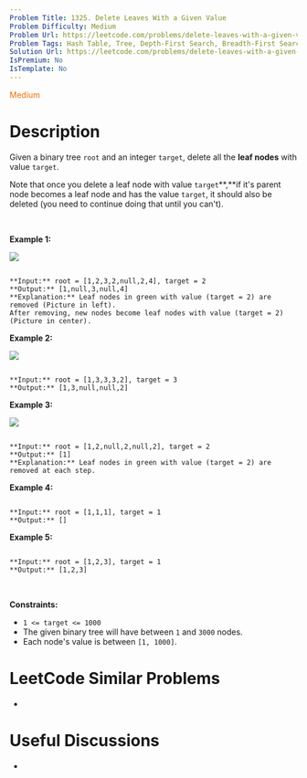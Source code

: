 ```yaml
---
Problem Title: 1325. Delete Leaves With a Given Value
Problem Difficulty: Medium
Problem Url: https://leetcode.com/problems/delete-leaves-with-a-given-value/
Problem Tags: Hash Table, Tree, Depth-First Search, Breadth-First Search, Binary Tree
Solution Url: https://leetcode.com/problems/delete-leaves-with-a-given-value/solution/
IsPremium: No
IsTemplate: No
---
```


<span style="color: rgb(239, 108, 0);">Medium</span>

# Description

Given a binary tree `root` and an integer `target`, delete all the **leaf nodes** with value `target`.


Note that once you delete a leaf node with value `target`**,**if it's parent node becomes a leaf node and has the value `target`, it should also be deleted (you need to continue doing that until you can't).


 


**Example 1:**


**![](https://assets.leetcode.com/uploads/2020/01/09/sample_1_1684.png)**



```

**Input:** root = [1,2,3,2,null,2,4], target = 2
**Output:** [1,null,3,null,4]
**Explanation:** Leaf nodes in green with value (target = 2) are removed (Picture in left). 
After removing, new nodes become leaf nodes with value (target = 2) (Picture in center).

```

**Example 2:**


**![](https://assets.leetcode.com/uploads/2020/01/09/sample_2_1684.png)**



```

**Input:** root = [1,3,3,3,2], target = 3
**Output:** [1,3,null,null,2]

```

**Example 3:**


**![](https://assets.leetcode.com/uploads/2020/01/15/sample_3_1684.png)**



```

**Input:** root = [1,2,null,2,null,2], target = 2
**Output:** [1]
**Explanation:** Leaf nodes in green with value (target = 2) are removed at each step.

```

**Example 4:**



```

**Input:** root = [1,1,1], target = 1
**Output:** []

```

**Example 5:**



```

**Input:** root = [1,2,3], target = 1
**Output:** [1,2,3]

```

 


**Constraints:**


* `1 <= target <= 1000`
* The given binary tree will have between `1` and `3000` nodes.
* Each node's value is between `[1, 1000]`.




# LeetCode Similar Problems

- []()

# Useful Discussions

- []()
